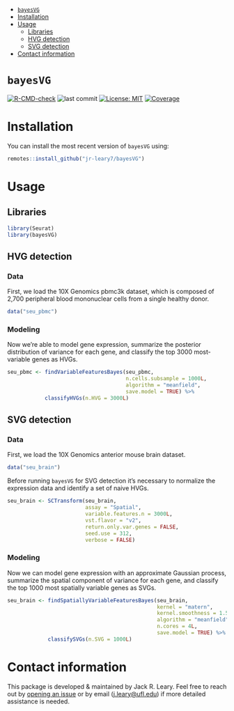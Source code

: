 
- [`bayesVG`](#bayesvg)
- [Installation](#installation)
- [Usage](#usage)
  - [Libraries](#libraries)
  - [HVG detection](#hvg-detection)
  - [SVG detection](#svg-detection)
- [Contact information](#contact-information)

<!-- README.md is generated from README.Rmd. Please edit that file -->

# `bayesVG`

<!-- badges: start -->

[![R-CMD-check](https://github.com/jr-leary7/scLANE/actions/workflows/R-CMD-check.yaml/badge.svg)](https://github.com/jr-leary7/scLANE/actions/workflows/R-CMD-check.yaml)
![last
commit](https://img.shields.io/github/last-commit/jr-leary7/bayesVG/main?color=darkgreen)
[![License:
MIT](https://img.shields.io/badge/License-MIT-yellow.svg)](https://opensource.org/licenses/MIT)
[![Coverage](https://codecov.io/gh/jr-leary7/bayesVG/graph/badge.svg)](https://app.codecov.io/gh/jr-leary7/bayesVG)
<!-- badges: end -->

# Installation

You can install the most recent version of `bayesVG` using:

``` r
remotes::install_github("jr-leary7/bayesVG")
```

# Usage

## Libraries

``` r
library(Seurat)
library(bayesVG)
```

## HVG detection

### Data

First, we load the 10X Genomics pbmc3k dataset, which is composed of
2,700 peripheral blood mononuclear cells from a single healthy donor.

``` r
data("seu_pbmc")
```

### Modeling

Now we’re able to model gene expression, summarize the posterior
distribution of variance for each gene, and classify the top 3000
most-variable genes as HVGs.

``` r
seu_pbmc <- findVariableFeaturesBayes(seu_pbmc, 
                                      n.cells.subsample = 1000L, 
                                      algorithm = "meanfield",
                                      save.model = TRUE) %>% 
            classifyHVGs(n.HVG = 3000L)
```

## SVG detection

### Data

First, we load the 10X Genomics anterior mouse brain dataset.

``` r
data("seu_brain")
```

Before running `bayesVG` for SVG detection it’s necessary to normalize
the expression data and identify a set of naive HVGs.

``` r
seu_brain <- SCTransform(seu_brain,
                         assay = "Spatial",
                         variable.features.n = 3000L,
                         vst.flavor = "v2",
                         return.only.var.genes = FALSE,
                         seed.use = 312,
                         verbose = FALSE)
```

### Modeling

Now we can model gene expression with an approximate Gaussian process,
summarize the spatial component of variance for each gene, and classify
the top 1000 most spatially variable genes as SVGs.

``` r
seu_brain <- findSpatiallyVariableFeaturesBayes(seu_brain, 
                                                kernel = "matern", 
                                                kernel.smoothness = 1.5, 
                                                algorithm = "meanfield", 
                                                n.cores = 4L, 
                                                save.model = TRUE) %>% 
             classifySVGs(n.SVG = 1000L)
```

# Contact information

This package is developed & maintained by Jack R. Leary. Feel free to
reach out by [opening an
issue](https://github.com/jr-leary7/bayesVG/issues) or by email
(<j.leary@ufl.edu>) if more detailed assistance is needed.
